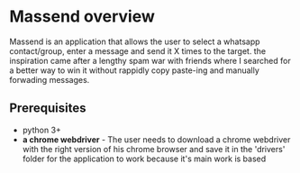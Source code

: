 # Massend overview
Massend is an application that allows the user to select a whatsapp contact/group, enter a message and send it X times to the target.
the inspiration came after a lengthy spam war with friends where I searched for a better way to win it without rappidly copy paste-ing and manually forwading messages.

## Prerequisites
* python 3+ 
* <b>a chrome webdriver</b> - The user needs to download a chrome webdriver with the right version of his chrome browser and save it in the 'drivers' folder for the application to work because it's main work is based
